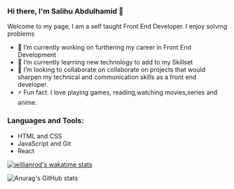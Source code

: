 ### Hi there, I'm Salihu Abdulhamid 👋


Welcome to my page, I am a self taught Front End Developer. I enjoy solving problems

- 🔭 I’m currently working on furthering my career in Front End Development
- 🌱 I’m currently learning new technology to add to my Skillset
- 👯 I’m looking to collaborate on collaborate on projects that would sharpen my technical and communication skills as a front end developer.
- ⚡ Fun fact: I love playing games, reading,watching movies,series and anime.

### Languages and Tools:
<ul>
  <li>HTML and CSS</li>
  <li>JavaScript and Git</li>
  <li>React</li>
</ul>

[![willianrod's wakatime stats](https://github-readme-stats.vercel.app/api/wakatime?username=COD3DZ3PHYR)](https://github.com/anuraghazra/github-readme-stats)

![Anurag's GitHub stats](https://github-readme-stats.vercel.app/api?username=Codedzephyr&show_icons=true&theme=radical)



